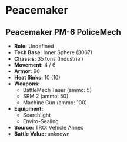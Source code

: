 # Peacemaker
## Peacemaker PM-6 PoliceMech
- **Role:** Undefined
- **Tech Base:** Inner Sphere (3067)
- **Chassis:** 35 tons (Industrial)
- **Movement:** 4 / 6
- **Armor:** 96
- **Heat Sinks:** 10 (10)
- **Weapons:**
  - BattleMech Taser (ammo: 5)
  - SRM 2 (ammo: 50)
  - Machine Gun (ammo: 100)
- **Equipment:**
  - Searchlight
  - Enviro-Sealing
- **Source:** TRO: Vehicle Annex
- **Battle Value:** unknown

